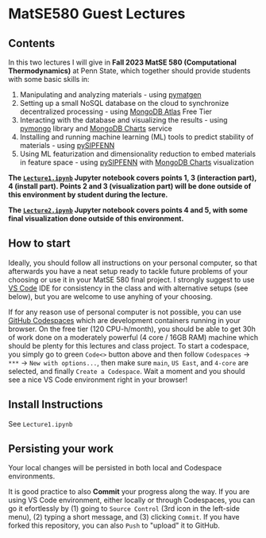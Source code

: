 # MatSE580 Guest Lectures
## Contents
In this two lectures I will give in **Fall 2023 MatSE 580 (Computational Thermodynamics)** at Penn State, which together should provide students with some basic skills in:
1. Manipulating and analyzing materials - using [pymatgen](https://github.com/materialsproject/pymatgen)
2. Setting up a small NoSQL database on the cloud to synchronize decentralized processing - using [MongoDB Atlas](https://www.mongodb.com/atlas) Free Tier
3. Interacting with the database and visualizing the results - using [pymongo](https://github.com/mongodb/mongo-python-driver) library and [MongoDB Charts](https://www.mongodb.com/docs/charts/) service
4. Installing and running machine learning (ML) tools to predict stability of materials - using [pySIPFENN](https://pysipfenn.readthedocs.io/en/stable/)
5. Using ML featurization and dimensionality reduction to embed materials in feature space - using [pySIPFENN](https://pysipfenn.readthedocs.io/en/stable/) with [MongoDB Charts](https://www.mongodb.com/docs/charts/) visualization

**The [`Lecture1.ipynb`](./Lecture1.html) Jupyter notebook covers points 1, 3 (interaction part), 4 (install part). Points 2 and 3 (visualization part) will be done outside of this environment by student during the lecture.**

**The [`Lecture2.ipynb`](./Lecture2.html) Jupyter notebook covers points 4 and 5, with some final visualization done outside of this environment.**

## How to start
Ideally, you should follow all instructions on your personal computer, so that afterwards you have a neat setup ready to tackle future problems of your choosing or use it in your MatSE 580 final project. I strongly suggest to use [VS Code](https://code.visualstudio.com) IDE for consistency in the class and with alternative setups (see below), but you are welcome to use anyhing of your choosing.

If for any reason use of personal computer is not possible, you can use [GitHub Codespaces](https://docs.github.com/codespaces) which are development containers running in your browser. On the free tier (120 CPU-h/month), you should be able to get 30h of work done on a moderately powerful (4 core / 16GB RAM) machine which should be plenty for this lectures and class project. To start a codespace, you simply go to green `Code<>` button above and then follow `Codespaces` -> `***` -> `New with options...`, then make sure `main`, `US East`, and `4-core` are selected, and finally `Create a Codespace`. Wait a moment and you should see a nice VS Code environment right in your browser!

## Install Instructions

See `Lecture1.ipynb`

## Persisting your work

Your local changes will be persisted in both local and Codespace environments.

It is good practice to also **Commit** your progress along the way. If you are using VS Code environment, either locally or through Codespaces, you can go it efortlessly by (1) going to `Source Control` (3rd icon in the left-side menu), (2) typing a short message, and (3) clicking `Commit`. If you have forked this repository, you can also `Push` to "upload" it to GitHub.
